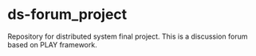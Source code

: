 # ds-forum_project
Repository for distributed system final project. This is a discussion forum based on PLAY framework.
